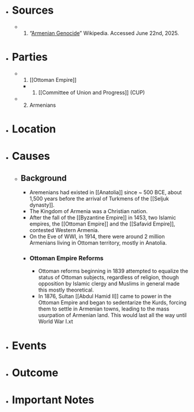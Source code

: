 - # Sources
  - 1. “[Armenian Genocide](https://en.m.wikipedia.org/wiki/Armenian_genocide)” Wikipedia. Accessed June 22nd, 2025.
- # Parties
  - 1. [[Ottoman Empire]]
    - 1. [[Committee of Union and Progress]] (CUP)
  - 2. Armenians
- # Location
- # Causes
  - ## Background
    - Aremenians had existed in [[Anatolia]] since ~ 500 BCE, about 1,500 years before the arrival of Turkmens of the [[Seljuk dynasty]].
    - The Kingdom of Armenia was a Christian nation.
    - After the fall of the [[Byzantine Empire]] in 1453, two Islamic empires, the [[Ottoman Empire]] and the [[Safavid Empire]], contested Western Armenia.
    - On the Eve of WWI, in 1914, there were around 2 million Armenians living in Ottoman territory, mostly in Anatolia.
    - ### Ottoman Empire Reforms
      - Ottoman reforms beginning in 1839 attempted to equalize the status of Ottoman subjects, regardless of religion, though opposition by Islamic clergy and Muslims in general made this mostly theoretical.
      - In 1876, Sultan [[Abdul Hamid II]] came to power in the Ottoman Empire and began to sedentarize the Kurds, forcing them to settle in Armenian towns, leading to the mass usurpation of Armenian land. This would last all the way until World War I.xt
- # Events
- # Outcome
- # Important Notes
#